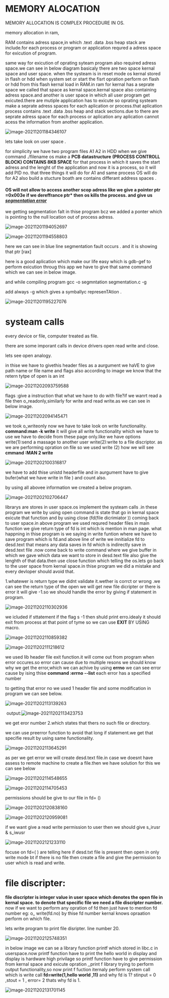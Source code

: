 # MEMORY ALOCATION

MEMORY ALLOCATION IS COMPLEX PROCEDURE IN OS.

memory allocation in ram,

RAM contains adress space,in which .text .data .bss heap stack are include.for each process or program or application requred a adress space for exicution of program.

same way for exicution of oprating syteam program also required adress space.we can see in below diagram basicaly there are two space kernal space and user space. when the systeam is in reset mode os kernal  stored in flash or hdd when system set or start the fisrt opration perform on flash or hdd from this flash kernal load in RAM.in ram for kernal has a seprate space we called that space as kernal space.kernal space also containing adress space.and another is user space in which all user program get exicuted.there are mutiple application has to exicute so oprating systeam make a seprate adress spaces for each aplication or process.that aplication process contains .text .data .bss heap and stack sections.due to there are seprate adress space for each process or aplication any aplication cannot acess the information from another application.

![image-20211201184346107](/home/shubham/.config/Typora/typora-user-images/image-20211201184346107.png)



lets take look on user space .

for simplicity we have two program files A1  A2 in HDD when we give command ./filename os make a **PCB** **datastructure** **(PROCESS CONTROLL BLOCK) CONTAINS 8KB SPACE** for that process in which it saves the start adress and the lenght of the application and now it is a process, so it will add PID no. that three things it will do for A1 and same process OS will do for A2 also build a stucture boath are contains differant address spaces .

####      OS will not allow to access another scop adress like we give a pointer ptr =0x003e if we dereffrance ptr* then  os kills the process. and give us <u>**segmentation error*</u>*

we getting segmentation falt in thise program bcz we added a ponter which is pointing to the null location out of process adress.

![image-20211201194052697](/home/shubham/.config/Typora/typora-user-images/image-20211201194052697.png)

![image-20211201194558803](/home/shubham/.config/Typora/typora-user-images/image-20211201194558803.png)

here we can see in blue line segmentation fault occurs . and it is showing that ptr [rax]

here is a good aplication which make our life easy which is gdb-gef to perform exicution throug this app we have to give that same command which we can see in below image.

and while compiling program gcc -o segmntation segmentation.c  -g

add always -g which gives a symballyc represenTAtion .  

![image-20211201195227076](/home/shubham/.config/Typora/typora-user-images/image-20211201195227076.png)

# systeam calls

every device or file, computer treated as file.

there are some imporant calls in device drivers open read write and close.

lets see open analogy.

in thise we have to givethis header files as a aurgument we haVE to give path name or file name  and flags also according to image we know that the retern tytpe of open is an int

![image-20211202093759588](/home/shubham/.config/Typora/typora-user-images/image-20211202093759588.png)

flags :give a instruction that what we have to do with file?if we wanrt read a file then o_readonly,similarly for write and read write.as we can see in below image.

![image-20211202094145471](/home/shubham/.config/Typora/typora-user-images/image-20211202094145471.png)

we took o_writeonly now  we have to take look on write functionality. **command:man -k write** it will give all write functionality which we have to use we have to decide from these page only.like we have options write(1):send a massage to another user write(2):write to a file discriptor. as we are performing opration on file so we used write (2)  how we will see **cmmand :MAN 2 write** 

![image-20211202100316817](/home/shubham/.config/Typora/typora-user-images/image-20211202100316817.png)

we have to add thise unistd headerfile and in aurgument have to give bufer(what  we have write in file ) and count also.

by using all abovee information we created a below program.

![image-20211202102706447](/home/shubham/.config/Typora/typora-user-images/image-20211202102706447.png)

 librarys are stores in user space.os implement the systeam calls .in these program we write  by using open command is state that go in kernal space exicute that function and  by using close (fd(file dicrimiator )) coming back to user space.in above program we used requred header files in main function we give return type of fd is int which is mention in man page. what happning in thise program is we saying in write funtion where we have to save program which is fd.and above line of write  we innitialize fd to desd.text that means any data saves in fd which is indirectly save in desd.text file .now come back to write command where we give buffer in which we gave which data  we want to store in desd.text file also give the lenghth of that data.then use close function which telling the os.lets go back to the user space from kernal space.in thise program we did a mistake and every devloper should avoid that.

1.whatewer is return type we didnt validate it.wether is corrct or wrong .we can see the return type of the open we will get new file dicripter or there is error it will give -1.so we should handle the error by giving if statement in program.

![image-20211202110302936](/home/shubham/.config/Typora/typora-user-images/image-20211202110302936.png)

we icluded if sttatement if the flag s -1 then shuld print erro.idealy it should exit from process at that point of tyme so we can use **EXIT**  BY USING macro.

![image-20211202110859382](/home/shubham/.config/Typora/typora-user-images/image-20211202110859382.png)

![image-20211202111218612](/home/shubham/.config/Typora/typora-user-images/image-20211202111218612.png)

we used lib header file exit function.it will come out from program when error occures.so error can cause due to multiple resons we should know why we get the error,which we can achive by using **errno** we can see error cause by ising thise **command :errno --list** each error has a specified number 

to getting that error no we used 1 header file and some modification in program we can see below.

![image-20211202113139263](/home/shubham/.config/Typora/typora-user-images/image-20211202113139263.png)

​                                   output:![image-20211202113423753](/home/shubham/.config/Typora/typora-user-images/image-20211202113423753.png)

we get eror number 2.which states that thers no such file or directory.

we can use preerror function to avoid that long if statement.we get that specifie result by using same functionality.

![image-20211202113645291](/home/shubham/.config/Typora/typora-user-images/image-20211202113645291.png)

as per we get error we will create desd.text file.in case we doesnt have assess to remote machine to create a file.then we have solution for this we can see below

![image-20211202114548655](/home/shubham/.config/Typora/typora-user-images/image-20211202114548655.png)

![image-20211202114705453](/home/shubham/.config/Typora/typora-user-images/image-20211202114705453.png)

permissions should be give to our file in  fd= ()

![image-20211202120838160](/home/shubham/.config/Typora/typora-user-images/image-20211202120838160.png)

![image-20211202120959081](/home/shubham/.config/Typora/typora-user-images/image-20211202120959081.png)

if we want give a read write  permission to user then we should give s_irusr & s_iwusr

![image-20211202121233110](/home/shubham/.config/Typora/typora-user-images/image-20211202121233110.png)

focuse on fd=(    )  are telling here if desd.txt file is present then open in only write mode bt if there is no file then create a file and give the permission to user which is read and write.

# file discripter:

**file discripter is integer value in user space which denotes the open file in kernal space.** **to denote that specific file we need a file discripter number.** now if we want to perform any opration of fd then just have to mention fd number eg: o_ write(fd.no) by thise fd number kernal knows opraation perform on which file.

lets write program to print file disripter. line number 20.

![image-20211202125748351](/home/shubham/.config/Typora/typora-user-images/image-20211202125748351.png)

in below image we can se a library function printf which stored in libc.c in userspace.now printf function have to print the hello world in display and display is hardware high privilage so printf function have to give permission from kernal space  and exicute opration ,,print f library trying to perform output functionality,so now print f fuction iternaly perform system call which is write call **fd=write(1,hello world ,11)**  and why fd is 1? stinput = 0 ,stout = 1 , error= 2 thats why fd is 1.

![image-20211202131701145](/home/shubham/.config/Typora/typora-user-images/image-20211202131701145.png)